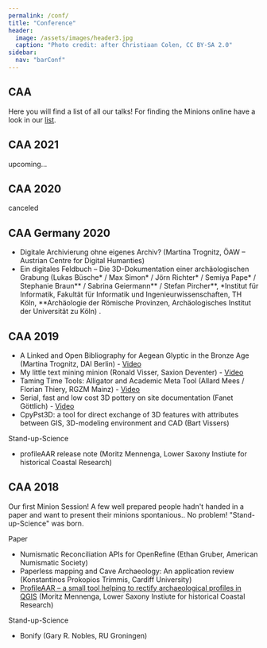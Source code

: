 ```yaml
---
permalink: /conf/
title: "Conference"
header:
  image: /assets/images/header3.jpg
  caption: "Photo credit: after Christiaan Colen, CC BY-SA 2.0"
sidebar:
  nav: "barConf"
---
```


## CAA

Here you will find a list of all our talks!
For finding the Minions online have a look in our [list](https://caa-minions.github.io/minions/).

## CAA 2021

upcoming...

## CAA 2020

canceled

## CAA Germany 2020

* Digitale Archivierung ohne eigenes Archiv? (Martina Trognitz, ÖAW – Austrian Centre for Digital Humanties)
* Ein digitales Feldbuch – Die 3D-Dokumentation einer archäologischen Grabung (Lukas Büsche\* / Max Simon\* / Jörn Richter\* / Semiya Pape\* / Stephanie Braun\*\* / Sabrina Geiermann\*\* / Stefan Pircher\*\*, \*Institut für Informatik, Fakultät für Informatik und Ingenieurwissenschaften, TH Köln, \*\*Archäologie der Römische Provinzen, Archäologisches Institut der Universität zu Köln)
.

## CAA 2019

* A Linked and Open Bibliography for Aegean Glyptic in the Bronze Age (Martina Trognitz, DAI Berlin) - [Video](https://www.youtube.com/watch?v=ywsRcnlQ198)
* My little text mining minion (Ronald Visser, Saxion Deventer) - [Video](https://youtu.be/KIyWEFHaG5A)
* Taming Time Tools: Alligator and Academic Meta Tool (Allard Mees / Florian Thiery, RGZM Mainz) - [Video](https://www.youtube.com/watch?v=X7mwRToJZbA)
* Serial, fast and low cost 3D pottery on site documentation (Fanet Göttlich) - [Video](https://youtu.be/zhD2bI3K66A)
* CpyPst3D: a tool for direct exchange of 3D features with attributes between GIS, 3D-modeling environment and CAD (Bart Vissers) 

Stand-up-Science

* profileAAR release note (Moritz Mennenga, Lower Saxony Instiute for historical Coastal Research)

## CAA 2018

Our first Minion Session! A few well prepared people hadn't handed in a paper and want to present their minions spontanious.. No problem! "Stand-up-Science" was born.

Paper

* Numismatic Reconciliation APIs for OpenRefine (Ethan Gruber, American Numismatic Society)
* Paperless mapping and Cave Archaeology: An application review (Konstantinos Prokopios Trimmis, Cardiff University)
* [ProfileAAR – a small tool helping to rectify archaeological profiles in QGIS](https://youtu.be/SgVIP3lF7m8
) (Moritz Mennenga, Lower Saxony Instiute for historical Coastal Research)

Stand-up-Science
* Bonify (Gary R. Nobles, RU Groningen)
